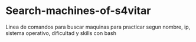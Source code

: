 # Search-machines-of-s4vitar
Linea de comandos para buscar maquinas para practicar segun nombre, ip, sistema operativo, dificultad y skills con bash
